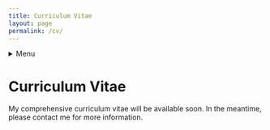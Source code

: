 ```yaml
---
title: Curriculum Vitae
layout: page
permalink: /cv/
---
```


<!-- Navigation -->
<details>
<summary>Menu</summary>

[Home](/)
[About](/about/)
[CV](/cv/)
[Papers](/papers/)
[Talks & Posters](/talks/)
[Tutorials](/tutorials/)
[Publications](/publications/)
[Contact](/contact/)
</details>

# Curriculum Vitae

My comprehensive curriculum vitae will be available soon. In the meantime, please contact me for more information.
